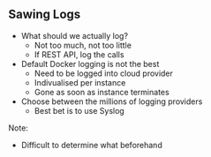 ## Sawing Logs

* What should we actually log? <!-- .element: class="fragment" -->
  - Not too much, not too little <!-- .element: class="fragment" -->
  - If REST API, log the calls <!-- .element: class="fragment" -->
* Default Docker logging is not the best <!-- .element: class="fragment" -->
  - Need to be logged into cloud provider <!-- .element: class="fragment" -->
  - Indivualised per instance <!-- .element: class="fragment" -->
  - Gone as soon as instance terminates <!-- .element: class="fragment" -->
* Choose between the millions of logging providers <!-- .element: class="fragment" -->
  - Best bet is to use Syslog <!-- .element: class="fragment" -->

Note:
* Difficult to determine what beforehand
